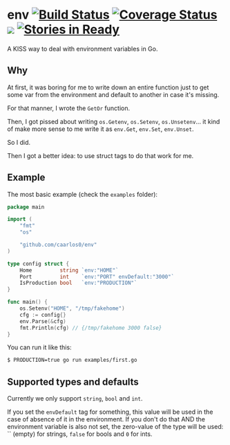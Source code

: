 # env [![Build Status](https://drone.io/github.com/caarlos0/env/status.png)](https://drone.io/github.com/caarlos0/env/latest) [![Coverage Status](https://coveralls.io/repos/caarlos0/env/badge.svg?branch=master&service=github)](https://coveralls.io/github/caarlos0/env?branch=master) [![](https://godoc.org/github.com/caarlos0/env?status.svg)](http://godoc.org/github.com/caarlos0/env) [![Stories in Ready](https://badge.waffle.io/caarlos0/env.svg?label=ready&title=Ready)](http://waffle.io/caarlos0/env)

A KISS way to deal with environment variables in Go.

## Why

At first, it was boring for me to write down an entire function just to
get some var from the environment and default to another in case it's missing.

For that manner, I wrote the `GetOr` function.

Then, I got pissed about writing `os.Getenv`, `os.Setenv`, `os.Unsetenv`...
it kind of make more sense to me write it as `env.Get`, `env.Set`, `env.Unset`.

So I did.

Then I got a better idea: to use struct tags to do that work for me.

## Example

The most basic example (check the `examples` folder):

```go
package main

import (
	"fmt"
	"os"

	"github.com/caarlos0/env"
)

type config struct {
	Home         string `env:"HOME"`
	Port         int    `env:"PORT" envDefault:"3000"`
	IsProduction bool   `env:"PRODUCTION"`
}

func main() {
	os.Setenv("HOME", "/tmp/fakehome")
	cfg := config{}
	env.Parse(&cfg)
	fmt.Println(cfg) // {/tmp/fakehome 3000 false}
}
```

You can run it like this:

```sh
$ PRODUCTION=true go run examples/first.go
```

## Supported types and defaults

Currently we only support `string`, `bool` and `int`.

If you set the `envDefault` tag for something, this value will be used in the
case of absence of it in the environment. If you don't do that AND the
environment variable is also not set, the zero-value
of the type will be used: `` (empty) for strings, `false` for bools
and `0` for ints.
